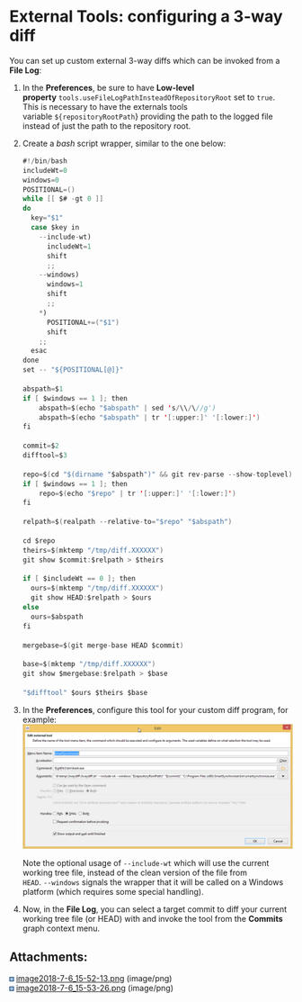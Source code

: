 # External Tools: configuring a 3-way diff

You can set up custom external 3-way diffs which can be invoked from a
**File Log**:

1.  In the **Preferences**, be sure to have **Low-level
    property** `tools.useFileLogPathInsteadOfRepositoryRoot` set
    to `true`. This is necessary to have the externals tools
    variable `${repositoryRootPath`} providing the path to the logged
    file instead of just the path to the repository root.

2.  Create a *bash* script wrapper, similar to the one below:
    
    <div class="code panel pdl" style="border-width: 1px;">
    
    <div class="codeContent panelContent pdl">
    
    ``` java
    #!/bin/bash
    includeWt=0
    windows=0
    POSITIONAL=()
    while [[ $# -gt 0 ]]
    do
      key="$1"
      case $key in
        --include-wt)
          includeWt=1
          shift
          ;;
        --windows)
          windows=1
          shift
          ;;
        *)
          POSITIONAL+=("$1")
          shift
        ;;
      esac
    done
    set -- "${POSITIONAL[@]}"
    
    abspath=$1
    if [ $windows == 1 ]; then
        abspath=$(echo "$abspath" | sed 's/\\/\//g')
        abspath=$(echo "$abspath" | tr '[:upper:]' '[:lower:]')
    fi
    
    commit=$2
    difftool=$3
    
    repo=$(cd "$(dirname "$abspath")" && git rev-parse --show-toplevel)
    if [ $windows == 1 ]; then
        repo=$(echo "$repo" | tr '[:upper:]' '[:lower:]')
    fi
    
    relpath=$(realpath --relative-to="$repo" "$abspath")
    
    cd $repo
    theirs=$(mktemp "/tmp/diff.XXXXXX")
    git show $commit:$relpath > $theirs
    
    if [ $includeWt == 0 ]; then
      ours=$(mktemp "/tmp/diff.XXXXXX")
      git show HEAD:$relpath > $ours
    else    
      ours=$abspath
    fi
    
    mergebase=$(git merge-base HEAD $commit)
    
    base=$(mktemp "/tmp/diff.XXXXXX")
    git show $mergebase:$relpath > $base
    
    "$difftool" $ours $theirs $base
    ```
    
    </div>
    
    </div>

3.  In the **Preferences**, configure this tool for your custom diff
    program, for example:  
    ![](attachments/18677790/18677789.png)  
      
    Note the optional usage of `--include-wt` which will use the current
    working tree file, instead of the clean version of the file from  
    `HEAD`. `--windows` signals the wrapper that it will be called on a
    Windows platform (which requires some special handling).

4.  Now, in the **File Log**, you can select a target commit to diff
    your current working tree file (or HEAD) with and invoke the tool
    from the **Commits** graph context menu.

  

  

  

  

<div class="pageSectionHeader">

## Attachments:

</div>

<div class="greybox" data-align="left">

![](images/icons/bullet_blue.gif)
[image2018-7-6\_15-52-13.png](attachments/18677790/18677788.png)
(image/png)  
![](images/icons/bullet_blue.gif)
[image2018-7-6\_15-53-26.png](attachments/18677790/18677789.png)
(image/png)  

</div>
